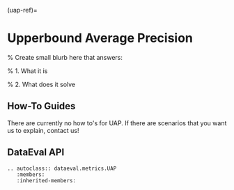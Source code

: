 (uap-ref)=
# Upperbound Average Precision

% Create small blurb here that answers:

% 1. What it is

% 2. What does it solve

## How-To Guides

There are currently no how to's for UAP.
If there are scenarios that you want us to explain, contact us!

## DataEval API

```{eval-rst}
.. autoclass:: dataeval.metrics.UAP
   :members:
   :inherited-members:
```

